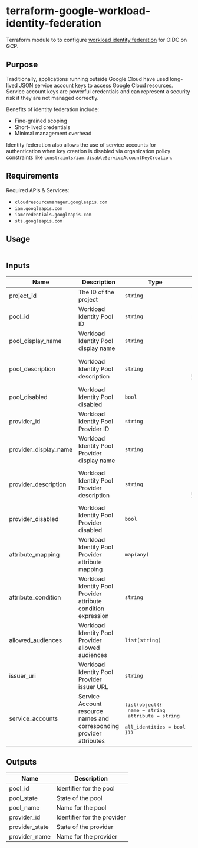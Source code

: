 # terraform-google-workload-identity-federation

Terraform module to to configure [workload identity federation](https://cloud.google.com/iam/docs/workload-identity-federation) for OIDC on GCP.

## Purpose

Traditionally, applications running outside Google Cloud have used long-lived JSON service account keys to access Google Cloud resources. Service account keys are powerful credentials and can represent a security risk if they are not managed correctly.

Benefits of identity federation include:

* Fine-grained scoping
* Short-lived credentials
* Minimal management overhead

Identity federation also allows the use of service accounts for authentication when key creation is disabled via organization policy constraints like `constraints/iam.disableServiceAccountKeyCreation`.

## Requirements

Required APIs & Services:

* `cloudresourcemanager.googleapis.com`
* `iam.googleapis.com`
* `iamcredentials.googleapis.com`
* `sts.googleapis.com`

## Usage

```hcl
```

## Inputs

| Name | Description | Type | Default | Required |
| ---- | ----------- | ---- | ------- | -------- |
| project_id | The ID of the project | `string` | n/a | yes
| pool_id | Workload Identity Pool ID | `string` | n/a | yes
| pool_display_name | Workload Identity Pool display name | `string` | `null` | no
| pool_description | Workload Identity Pool description | `string` | `"Workload Identity Pool managed by Terraform"` | no
| pool_disabled | Workload Identity Pool disabled | `bool` | `false` | no
| provider_id | Workload Identity Pool Provider ID | `string` | n/a | yes
| provider_display_name | Workload Identity Pool Provider display name | `string` | `null` | no
| provider_description | Workload Identity Pool Provider description | `string` | `"Workload Identity Pool Provider managed by Terraform"` | no
| provider_disabled | Workload Identity Pool Provider disabled | `bool` | `false` | no
| attribute_mapping | Workload Identity Pool Provider attribute mapping | `map(any)` | `{}` | no
| attribute_condition | Workload Identity Pool Provider attribute condition expression | `string` | `null` | no
| allowed_audiences | Workload Identity Pool Provider allowed audiences | `list(string)` | `[]` | no
| issuer_uri | Workload Identity Pool Provider issuer URL | `string` | n/a | yes
| service_accounts | Service Account resource names and corresponding provider attributes | <pre>list(object({<br>  name           = string<br>  attribute      = string<br>  all_identities = bool<br>}))</pre> | `null` | no

## Outputs

| Name | Description |
| ---- | ----------- |
| pool_id | Identifier for the pool |
| pool_state | State of the pool |
| pool_name | Name for the pool |
| provider_id | Identifier for the provider |
| provider_state | State of the provider |
| provider_name | Name for the provider |